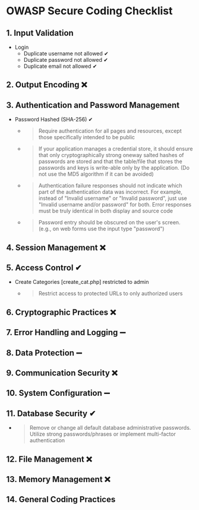 # OWASP Secure Coding Checklist

## 1. Input Validation
- Login
  - Duplicate username not allowed ✔
  - Duplicate password not allowed ✔
  - Duplicate email not allowed ✔

## 2. Output Encoding ❌

## 3. Authentication and Password Management
- Password Hashed (SHA-256) ✔
  - >Require authentication for all pages and resources, except those specifically intended to be public
  - >If your application manages a credential store, it should ensure that only cryptographically strong oneway salted hashes of passwords are stored and that the table/file that stores the passwords and keys is write-able only by the application. (Do not use the MD5 algorithm if it can be avoided) 
  - > Authentication failure responses should not indicate which part of the authentication data was incorrect. For example, instead of "Invalid username" or "Invalid password", just use "Invalid username and/or password" for both. Error responses must be truly identical in both display and source code
  - >Password entry should be obscured on the user's screen. (e.g., on web forms use the input type "password")

## 4. Session Management ❌

## 5. Access Control ✔
- Create Categories [create_cat.php] restricted to admin
  - > Restrict access to protected URLs to only authorized users 

## 6. Cryptographic Practices ❌

## 7. Error Handling and Logging ➖

## 8. Data Protection ➖

## 9. Communication Security ❌

## 10. System Configuration ➖

## 11. Database Security ✔
- >Remove or change all default database administrative passwords. Utilize strong passwords/phrases or implement multi-factor authentication
## 12. File Management ❌

## 13. Memory Management ❌
## 14. General Coding Practices
